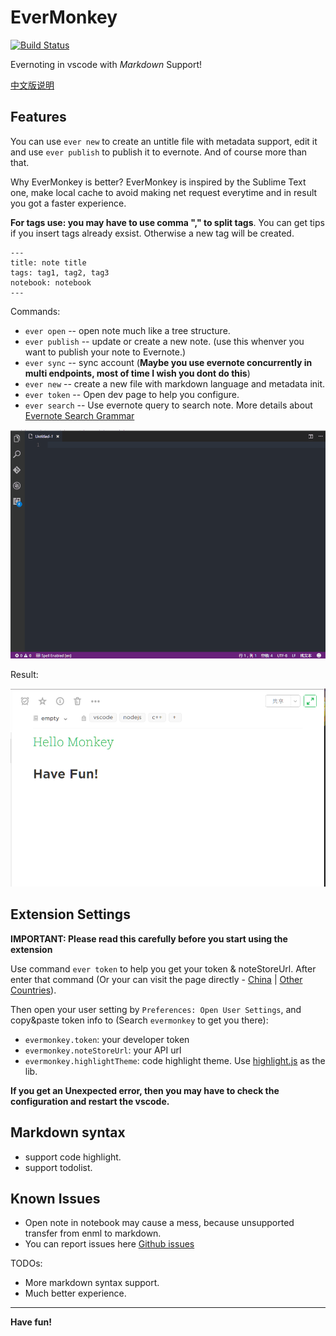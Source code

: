# EverMonkey

[![Build Status](https://travis-ci.org/michalyao/evermonkey.svg?branch=master)](https://travis-ci.org/michalyao/evermonkey)

Evernoting in vscode with *Markdown* Support!

[中文版说明](README_zh-CN.md)

## Features

You can use `ever new` to create an untitle file with metadata support, edit it and use `ever publish` to publish it to evernote. And of course more than that.

Why EverMonkey is better? EverMonkey is inspired by the Sublime Text one, make local cache to avoid making net request everytime and in result
you got a faster experience.


**For tags use: you may have to use comma "," to split tags**. You can get tips if you insert tags already exsist. Otherwise a new tag will be created.

```
---
title: note title
tags: tag1, tag2, tag3
notebook: notebook
---
```

Commands:

* `ever open` -- open note much like a tree structure.
* `ever publish` -- update or create a new note. (use this whenver you want to publish your note to Evernote.)
* `ever sync` -- sync account (**Maybe you use evernote concurrently in multi endpoints, most of time I wish you dont do this**)
* `ever new` -- create a new file with markdown language and metadata init.
* `ever token` -- Open dev page to help you configure.
* `ever search` -- Use evernote query to search note. More details about [Evernote Search Grammar](https://dev.evernote.com/doc/articles/search_grammar.php)

![example](assets/monkey.gif)

Result:

![result](assets/result.jpg)

## Extension Settings

**IMPORTANT: Please read this carefully before you start using the extension**

Use command `ever token` to help you get your token & noteStoreUrl. After enter that command (Or your can visit the page directly - [China](https://app.yinxiang.com/api/DeveloperToken.action) | [Other Countries](https://www.evernote.com/api/DeveloperToken.action)).

Then open your user setting by `Preferences: Open User Settings`, and copy&paste token info to (Search `evermonkey` to get you there):

* `evermonkey.token`: your developer token
* `evermonkey.noteStoreUrl`: your API url
* `evermonkey.highlightTheme`: code highlight theme. Use [highlight.js](https://highlightjs.org) as the lib.

**If you get an Unexpected error, then you may have to check the configuration and restart the vscode.**

## Markdown syntax

* support code highlight.
* support todolist.

## Known Issues

* Open note in notebook may cause a mess, because unsupported transfer from enml to markdown.
* You can report issues here [Github issues](https://github.com/michalyao/evermonkey/issues)

TODOs:

* More markdown syntax support.
* Much better experience.


-----------------------------------------------------------------------------------------------------------

**Have fun!**

